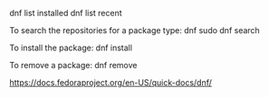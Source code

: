 dnf list installed
dnf list recent

To search the repositories for a package type:   dnf sudo dnf search <packagename>

To install the package:   dnf install <packagename>

To remove a package:   dnf remove <packagename>

https://docs.fedoraproject.org/en-US/quick-docs/dnf/

